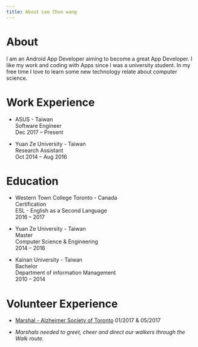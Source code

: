 ```yaml
---
title: About Lee Chun wang    
---
```

<html>
  <head>
  <!-- Favicon and touch icons -->
<link type="image/x-icon" href="/img/favicon.ico" rel="icon" />
<link type="image/x-icon" href="/img/favicon.ico" rel="shortcut icon" />
<link type="image/x-icon" href="/img/favicon.ico" rel="bookmark" />

<!-- Favicon for Chrome -->
<link rel="icon" type="image/png" href="/img/bookicon.png" />

<!-- Favicon for Safari Web Clips-->
<link rel="apple-touch-icon-precomposed" href="/img/bookicon.png" />
<link rel='apple-touch-icon-precomposed' sizes="76x76" href="/img/bookicon.png" />
<link rel='apple-touch-icon-precomposed' sizes="114x114" href="/img/bookicon.png" />
<link rel='apple-touch-icon-precomposed' sizes="120x120" href="/img/bookicon.png" />
<link rel='apple-touch-icon-precomposed' sizes="144x144" href="/img/bookicon.png" />
<link rel='apple-touch-icon-precomposed' sizes="152x152" href="/img/bookicon.png" />

<!-- Favicon for Win10 Edge -->
<meta name="msapplication-TileImage" content="/img/bookicon.png">
<meta name="msapplication-TileColor" content="#226533">



  </head>
  <meta name="viewport" content="width=device-width, initial-scale=1">
  <link rel="stylesheet" href="https://www.w3schools.com/w3css/4/w3.css">
  <style>
      .w3-theme {color:#fff !important;background-color:rgb(90, 180, 207) !important}
      .w3-btn {background-color:rgb(90, 180, 207);margin-bottom:4px}
      .w3-code{border-left:4px solid rgb(90, 180, 207)}
      .myMenu {margin-bottom:150px}
  </style>
  <link rel="stylesheet" href="https://cdnjs.cloudflare.com/ajax/libs/font-awesome/4.7.0/css/font-awesome.min.css">
</html>



# About

I am an Android App Developer aiming to become a great App Developer.
I like my work and coding with Apps since I was a university student.
In my free time I love to learn some new technology relate about computer science.


# Work Experience

* ASUS - Taiwan   
Software Engineer   
Dec 2017 – Present    

* Yuan Ze University - Taiwan   
Research Assistant    
Oct 2014 – Aug 2016   

# Education

* Western Town College Toronto - Canada     
Certification   
ESL - English as a Second Language   
2016 – 2017   

* Yuan Ze University - Taiwan   
Master    
Computer Science & Engineering    
2014 – 2016   

* Kainan University - Taiwan    
Bachelor    
Department of information Management    
2010 – 2014   

# Volunteer Experience

* [Marshal - Alzheimer Society of Toronto](http://alz.to/)  01/2017 & 05/2017

* *Marshals needed to greet, cheer and direct our walkers through the Walk route.*
